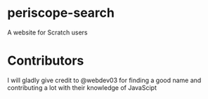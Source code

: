# periscope-search
A website for Scratch users

# Contributors
I will gladly give credit to @webdev03 for finding a good name and contributing a lot with their knowledge of JavaScipt
